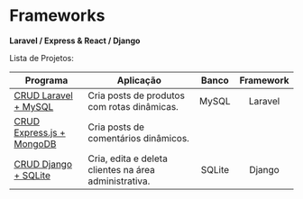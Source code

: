 # Frameworks

<p><b>Laravel / Express & React / Django</b><br/></p>

<p>Lista de Projetos:</p>

Programa            | Aplicação | Banco | Framework
----------------- | -------- | :---------: | :---------:
[CRUD Laravel + MySQL](https://github.com/lucasbguima/Frameworks/tree/master/CRUD%20Laravel)  | Cria posts de produtos com rotas dinâmicas.| MySQL | Laravel
[CRUD Express.js + MongoDB ](https://github.com/lucasbguima/Frameworks/tree/master/CRUD%20Express)  | Cria posts de comentários dinâmicos.
[CRUD Django + SQLite ](https://github.com/lucasbguima/Frameworks/tree/master/CRUD%20Django)  | Cria, edita e deleta clientes na área administrativa.| SQLite | Django